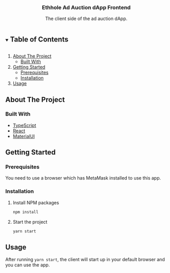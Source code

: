 <br />
<p align="center">
  <h3 align="center">Ethhole Ad Auction dApp Frontend</h3>

  <p align="center">
    The client side of the ad auction dApp.
  </p>
</p>

<!-- TABLE OF CONTENTS -->
<details open="open">
  <summary><h2 style="display: inline-block">Table of Contents</h2></summary>
  <ol>
    <li>
      <a href="#about-the-project">About The Project</a>
      <ul>
        <li><a href="#built-with">Built With</a></li>
      </ul>
    </li>
    <li>
      <a href="#getting-started">Getting Started</a>
      <ul>
        <li><a href="#prerequisites">Prerequisites</a></li>
        <li><a href="#installation">Installation</a></li>
      </ul>
    </li>
    <li><a href="#usage">Usage</a></li>
  </ol>
</details>

<!-- ABOUT THE PROJECT -->

## About The Project

### Built With

- [TypeScript](https://typescriptlang.org/)
- [React](https://reactjs.org/)
- [MaterialUI](https://material-ui.com/)

<!-- GETTING STARTED -->

## Getting Started

### Prerequisites

You need to use a browser which has MetaMask installed to use this app.

### Installation

1. Install NPM packages
   ```sh
   npm install
   ```
2. Start the project
   ```sh
   yarn start
   ```
   <!-- USAGE EXAMPLES -->

## Usage

After running `yarn start`, the client will start up in your default browser and you can use the app.
